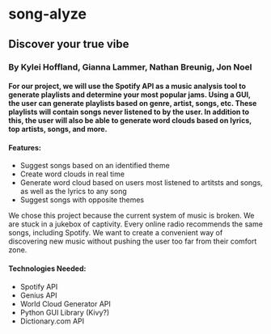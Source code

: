 # song-alyze
## Discover your true vibe 

### By Kylei Hoffland, Gianna Lammer, Nathan Breunig, Jon Noel 

#### For our project, we will use the Spotify API as a music analysis tool to generate playlists and determine your most popular jams. Using a GUI, the user can generate playlists based on genre, artist, songs, etc. These playlists will contain songs never listened to by the user. In addition to this, the user will also be able to generate word clouds based on lyrics, top artists, songs, and more.  

#### Features: 

<ul>
  <li>Suggest songs based on an identified theme </li>
  <li>Create word clouds in real time</li>
  <li>Generate word cloud based on users most listened to artitsts and songs, as well as the lyrics to any song</li>
  <li>Suggest songs with opposite themes</li>
</ul>

<p>We chose this project because the current system of music is broken. We are stuck in a jukebox of captivity. Every online radio recommends the same songs, including Spotify. We want to create a convenient way of discovering new music without pushing the user too far from their comfort zone.  </p>

#### Technologies Needed: 

<ul>
  <li>Spotify API</li>
  <li>Genius API</li>
  <li>World Cloud Generator API</li>
  <li>Python GUI Library (Kivy?)</li>
  <li>Dictionary.com API</li>
</ul>
